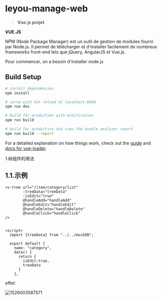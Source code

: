 # leyou-manage-web

> **Vue.js projet**



**VUE.JS**

NPM (Node Package Manager) est un outil de gestion de modules fourni par Node.js. Il permet de télécharger et d'installer facilement de nombreux frameworks front-end tels que jQuery, AngularJS et Vue.js.

Pour commencer, on a besoin d'installer node.js



## Build Setup

```bash
# install dependencies
npm install

# serve with hot reload at localhost:8080
npm run dev

# build for production with minification
npm run build

# build for production and view the bundle analyzer report
npm run build --report
```

For a detailed explanation on how things work, check out the [guide](http://vuejs-templates.github.io/webpack/) and [docs for vue-loader](http://vuejs.github.io/vue-loader).



1.树组件的用法

## 1.1.示例

    <v-tree url="/item/category/list"
            :treeData="treeData"
            :isEdit="true"
            @handleAdd="handleAdd"
            @handleEdit="handleEdit"
            @handleDelete="handleDelete"
            @handleClick="handleClick"
    />
    
    
    <script>
      import {treeData} from "../../mockDB";
    
      export default {
        name: "category",
        data() {
          return {
            isEdit:true,
            treeData
          }
        },



effet:

![1526003587571](E:\leyou-manage-web\1526003587571.png)






